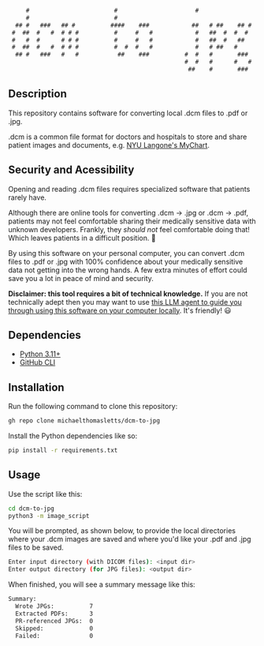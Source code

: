 ```txt
     #                        #                      #                
     #                        #                                       
  ## #   ###   ## #          ####    ###            ##   # ##    ## # 
 #  ##  #   #  # # #          #     #   #            #   ##  #  #  #  
 #   #  #      # # #          #     #   #            #   ##  #   ##   
 #  ##  #   #  # # #          #  #  #   #            #   # ##   #     
  ## #   ###   #   #           ##    ###          #  #   #       ###  
                                                  #  #   #      #   # 
                                                   ##    #       ###  
```

## Description

This repository contains software for converting local .dcm files to .pdf or .jpg.

.dcm is a common file format for doctors and hospitals to store and share patient images and documents, e.g. [NYU Langone's MyChart](https://mychart.nyulmc.org/mychart). 

## Security and Acessibility

Opening and reading .dcm files requires specialized software that patients rarely have. 

Although there are online tools for converting .dcm -> .jpg or .dcm -> .pdf, patients may not feel comfortable sharing their medically sensitive data with unknown developers. Frankly, they _should not_ feel comfortable doing that! Which leaves patients in a difficult position. 😬

By using this software on your personal computer, you can convert .dcm files to .pdf or .jpg with 100% confidence about your medically sensitive data not getting into the wrong hands. A few extra minutes of effort could save you a lot in peace of mind and security.

**Disclaimer: this tool requires a bit of technical knowledge.** If you are not technically adept then you may want to use [this LLM agent to guide you through using this software on your computer locally](https://chatgpt.com/g/g-68add9b82bec8191942c7da5a6273b13-dcm-to-pdf-or-jpg-converter). It's friendly! 😃

## Dependencies

- [Python 3.11+](https://www.python.org/downloads/)
- [GitHub CLI](https://cli.github.com/)

## Installation

Run the following command to clone this repository:

```bash
gh repo clone michaelthomasletts/dcm-to-jpg
```

Install the Python dependencies like so:

```bash
pip install -r requirements.txt
```

## Usage

Use the script like this:

```bash
cd dcm-to-jpg
python3 -m image_script
```

You will be prompted, as shown below, to provide the local directories where your .dcm images are saved and where you'd like your .pdf and .jpg files to be saved.

```bash
Enter input directory (with DICOM files): <input dir>
Enter output directory (for JPG files): <output dir>
```

When finished, you will see a summary message like this:

```txt
Summary:
  Wrote JPGs:          7
  Extracted PDFs:      3
  PR-referenced JPGs:  0
  Skipped:             0
  Failed:              0
```
